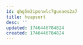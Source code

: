 ```yaml
---
id: qhg5m2ipsnwlc7gueaes2a7
title: heapsort
desc: ''
updated: 1746446784824
created: 1746446784824
---
```

